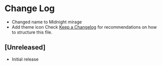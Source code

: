 # Change Log

- Changed name to Midnight mirage
- Add theme icon
Check [Keep a Changelog](http://keepachangelog.com/) for recommendations on how to structure this file.

## [Unreleased]

- Initial release
